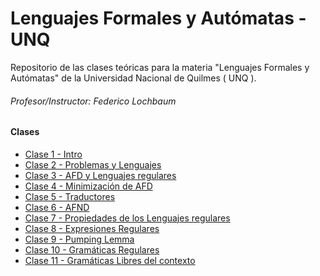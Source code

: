 # Lenguajes Formales y Autómatas - UNQ


Repositorio de las clases teóricas para la materia "Lenguajes Formales y Autómatas" de la Universidad Nacional de Quilmes ( UNQ ).

###### Profesor/Instructor: Federico Lochbaum

#### Clases

- [Clase 1 - Intro](/pdfs/LFA_T1_-_2023_-_S2.pdf)
- [Clase 2 - Problemas y Lenguajes](/pdfs/LFA_T2__problemas_y_lenguajes__-_2023_-_S2.pdf)
- [Clase 3 - AFD y Lenguajes regulares](/pdfs/LFA_T3__AFD_y_L_regulares__-_2023_-_S2.pdf)
- [Clase 4 - Minimización de AFD](/pdfs/LFA_T4__Minimizacion__-_2023_-_S2_1.pdf)
- [Clase 5 - Traductores](/pdfs/LFA_T5__Traductores__-_2023_-_S2.pdf)
- [Clase 6 - AFND](/pdfs/LFA%20%20T6%20(%20AFND%20)%20-%202023%20-%20S2.pdf)
- [Clase 7 - Propiedades de los Lenguajes regulares](/pdfs/LFA%20T7%20(%20Propiedades%20L%20Regulares%20)%20-%202023%20-%20S2.pdf)
- [Clase 8 - Expresiones Regulares](/pdfs/LFA%20%20T8%20(%20Expresiones%20Regulares%20)%20-%202023%20-%20S2.pdf)
- [Clase 9 - Pumping Lemma](/pdfs/LFA%20%20T9%20(%20Pumping%20Lemma%20)%20-%202023%20-%20S2.pdf)
- [Clase 10 - Gramáticas Regulares](/pdfs/LFA%20T10%20(%20Gramáticas%20regulares%20)%20-%202023%20-%20S2.pdf)
- [Clase 11 - Gramáticas Libres del contexto](/pdfs/LFA%20T11%20(%20Gramáticas%20libres%20de%20contexto%20%20)%20-%202023%20-%20S2.pdf)
